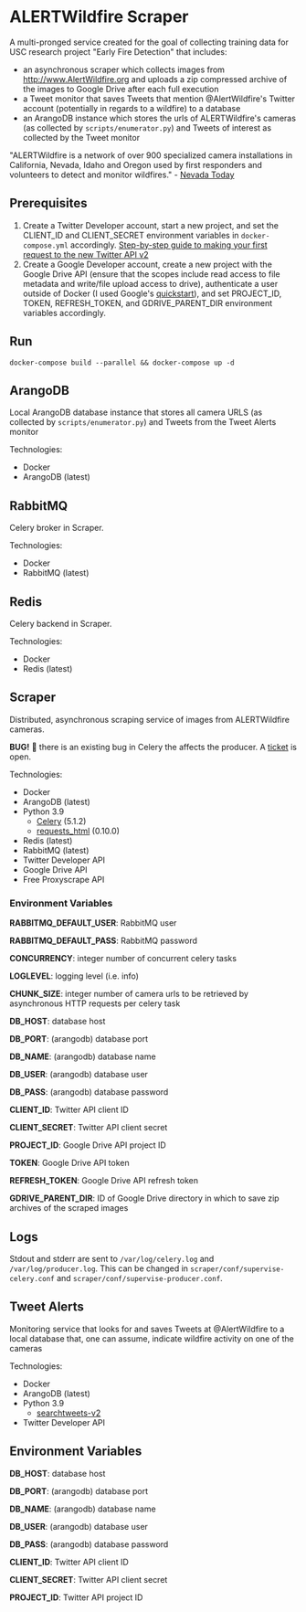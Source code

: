 # ALERTWildfire Scraper

A multi-pronged service created for the goal of collecting training data for USC research project "Early Fire Detection" that includes:
* an asynchronous scraper which collects images from http://www.AlertWildfire.org and uploads a zip compressed archive of the images to Google Drive after each full execution
* a Tweet monitor that saves Tweets that mention @AlertWildfire's Twitter account (potentially in regards to a wildfire) to a database
* an ArangoDB instance which stores the urls of ALERTWildfire's cameras (as collected by ```scripts/enumerator.py```) and Tweets of interest as collected by the Tweet monitor

"ALERTWildfire is a network of over 900 specialized camera installations in California, Nevada, Idaho and Oregon used by first responders and volunteers to detect and monitor wildfires." - [Nevada Today](https://www.unr.edu/nevada-today/news/2021/alertwildfire-thermal-cameras)

## Prerequisites

1. Create a Twitter Developer account, start a new project, and set the CLIENT_ID and CLIENT_SECRET environment variables in ```docker-compose.yml``` accordingly. [Step-by-step guide to making your first request to the new Twitter API v2](https://developer.twitter.com/en/docs/tutorials/step-by-step-guide-to-making-your-first-request-to-the-twitter-api-v2)
2. Create a Google Developer account, create a new project with the Google Drive API (ensure that the scopes include read access to file metadata and write/file upload access to drive), authenticate a user outside of Docker (I used Google's [quickstart](https://developers.google.com/drive/api/v3/quickstart/python#step_2_configure_the_sample)), and set PROJECT_ID, TOKEN, REFRESH_TOKEN, and GDRIVE_PARENT_DIR environment variables accordingly.

## Run
```
docker-compose build --parallel && docker-compose up -d
```

## ArangoDB
Local ArangoDB database instance that stores all camera URLS (as collected by ```scripts/enumerator.py```) and Tweets from the Tweet Alerts monitor

Technologies:
* Docker
* ArangoDB (latest)

## RabbitMQ
Celery broker in Scraper.

Technologies:
* Docker
* RabbitMQ (latest)

## Redis
Celery backend in Scraper.

Technologies:
* Docker
* Redis (latest)

## Scraper
Distributed, asynchronous scraping service of images from ALERTWildfire cameras.

<b>BUG!</b> 🐛 there is an existing bug in Celery the affects the producer. A [ticket](https://github.com/celery/celery/issues/6937) is open.

Technologies:
* Docker
* ArangoDB (latest)
* Python 3.9
  * [Celery](https://github.com/celery/celery) (5.1.2)
  * [requests_html](https://github.com/psf/requests-html) (0.10.0)
* Redis (latest)
* RabbitMQ (latest)
* Twitter Developer API
* Google Drive API
* Free Proxyscrape API

### Environment Variables
<b>RABBITMQ_DEFAULT_USER</b>: RabbitMQ user

<b>RABBITMQ_DEFAULT_PASS</b>: RabbitMQ password

<b>CONCURRENCY</b>: integer number of concurrent celery tasks

<b>LOGLEVEL</b>: logging level (i.e. info)

<b>CHUNK_SIZE</b>: integer number of camera urls to be retrieved by asynchronous HTTP requests per celery task

<b>DB_HOST</b>: database host

<b>DB_PORT</b>: (arangodb) database port

<b>DB_NAME</b>: (arangodb) database name

<b>DB_USER</b>: (arangodb) database user

<b>DB_PASS</b>: (arangodb) database password

<b>CLIENT_ID</b>: Twitter API client ID

<b>CLIENT_SECRET</b>: Twitter API client secret

<b>PROJECT_ID</b>: Google Drive API project ID

<b>TOKEN</b>: Google Drive API token

<b>REFRESH_TOKEN</b>: Google Drive API refresh token

<b>GDRIVE_PARENT_DIR</b>: ID of Google Drive directory in which to save zip archives of the scraped images

## Logs

Stdout and stderr are sent to ```/var/log/celery.log``` and ```/var/log/producer.log```. This can be changed in ```scraper/conf/supervise-celery.conf``` and ```scraper/conf/supervise-producer.conf```.

## Tweet Alerts
Monitoring service that looks for and saves Tweets at @AlertWildfire to a local database that, one can assume, indicate wildfire activity on one of the cameras

Technologies:
* Docker
* ArangoDB (latest)
* Python 3.9
  * [searchtweets-v2](https://github.com/twitterdev/search-tweets-python)
* Twitter Developer API

## Environment Variables

<b>DB_HOST</b>: database host

<b>DB_PORT</b>: (arangodb) database port

<b>DB_NAME</b>: (arangodb) database name

<b>DB_USER</b>: (arangodb) database user

<b>DB_PASS</b>: (arangodb) database password

<b>CLIENT_ID</b>: Twitter API client ID

<b>CLIENT_SECRET</b>: Twitter API client secret

<b>PROJECT_ID</b>: Twitter API project ID
